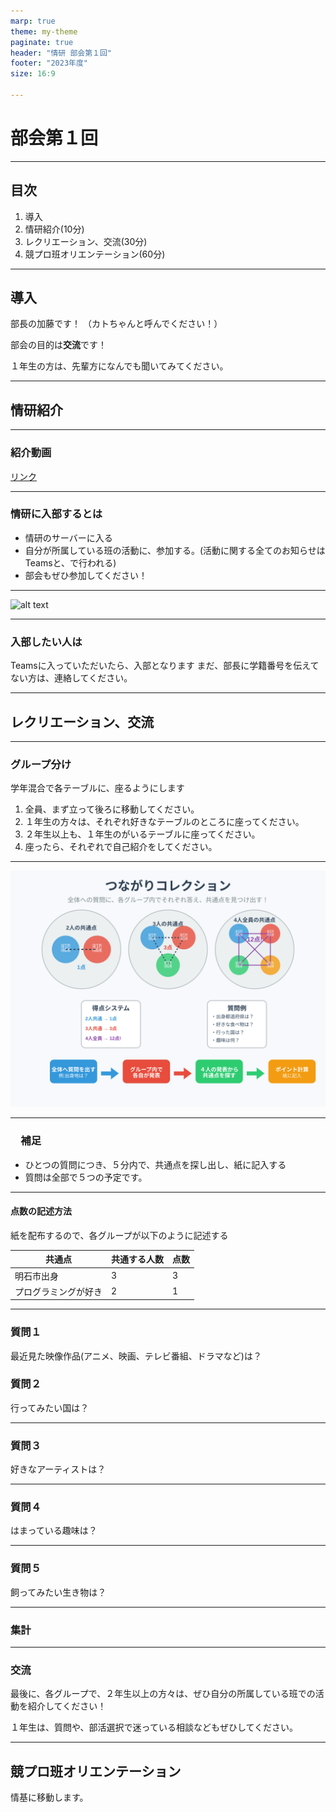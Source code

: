 ```yaml
---
marp: true
theme: my-theme
paginate: true
header: "情研 部会第１回"
footer: "2023年度"
size: 16:9

---
```


# 部会第１回

---

## 目次

1. 導入
2. 情研紹介(10分)
3. レクリエーション、交流(30分)
4. 競プロ班オリエンテーション(60分)

---

## 導入

部長の加藤です！
（カトちゃんと呼んでください！）

部会の目的は**交流**です！

１年生の方は、先輩方になんでも聞いてみてください。

---

## 情研紹介

---

### 紹介動画

[リンク](https://youtu.be/PJvbQOWrgi0)

---

### 情研に入部するとは

- 情研のサーバーに入る
- 自分が所属している班の活動に、参加する。(活動に関する全てのお知らせはTeamsと、で行われる)
- 部会もぜひ参加してください！

---

![alt text](週スケジュール.svg)

---

### 入部したい人は

Teamsに入っていただいたら、入部となります
まだ、部長に学籍番号を伝えてない方は、連絡してください。

---

## レクリエーション、交流

---

### グループ分け

学年混合で各テーブルに、座るようにします

1. 全員、まず立って後ろに移動してください。
1. １年生の方々は、それぞれ好きなテーブルのところに座ってください。
1. ２年生以上も、１年生のがいるテーブルに座ってください。
1. 座ったら、それぞれで自己紹介をしてください。

---

![bg center height:600px](レクリエーション.svg)

---

### 　補足

- ひとつの質問につき、５分内で、共通点を探し出し、紙に記入する
- 質問は全部で５つの予定です。

---

#### 点数の記述方法

紙を配布するので、各グループが以下のように記述する

|共通点|共通する人数|点数|
|---|---|---|
|明石市出身|3|3|
|プログラミングが好き|2|1|

---

### 質問１

<div class="big">
最近見た映像作品(アニメ、映画、テレビ番組、ドラマなど)は？
</div>

### 質問２

<div class="big">行ってみたい国は？</div>

---

### 質問３

<div class="big">
好きなアーティストは？
</div>

---

### 質問４

<div class="big">
はまっている趣味は？
</div>

---

### 質問５

<div class="big">
飼ってみたい生き物は？
</div>

---

### 集計

---

### 交流

最後に、各グループで、２年生以上の方々は、ぜひ自分の所属している班での活動を紹介してください！

１年生は、質問や、部活選択で迷っている相談などもぜひしてください。

---

## 競プロ班オリエンテーション

情基に移動します。

